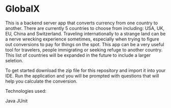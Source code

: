# GlobalX
This is a backend server app that converts currency from one country to another. There are currently 5 countries to choose from including: USA, UK, EU, China and Switzerland. Traveling internationally to a strange land can be a nerve wrecking experience sometimes, especially when trying to figure out conversions to pay for things on the spot. This app can be a very useful tool for travelers, people immigrating or seeking refuge to another country. This list of countries will be expanded in the future to include a larger seletion.

To get started download the zip file for this repository and import it into your IDE. Run the application and you will be prompted with questions that will help you calculate the conversion.

Technologies used:

Java
JUnit
